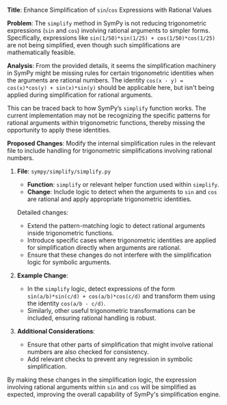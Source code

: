 **Title**: Enhance Simplification of `sin`/`cos` Expressions with Rational Values

**Problem**: The `simplify` method in SymPy is not reducing trigonometric expressions (`sin` and `cos`) involving rational arguments to simpler forms. Specifically, expressions like `sin(1/50)*sin(1/25) + cos(1/50)*cos(1/25)` are not being simplified, even though such simplifications are mathematically feasible.

**Analysis**: From the provided details, it seems the simplification machinery in SymPy might be missing rules for certain trigonometric identities when the arguments are rational numbers. The identity `cos(x - y) = cos(x)*cos(y) + sin(x)*sin(y)` should be applicable here, but isn't being applied during simplification for rational arguments.

This can be traced back to how SymPy’s `simplify` function works. The current implementation may not be recognizing the specific patterns for rational arguments within trigonometric functions, thereby missing the opportunity to apply these identities.

**Proposed Changes**: Modify the internal simplification rules in the relevant file to include handling for trigonometric simplifications involving rational numbers. 

1. **File**: `sympy/simplify/simplify.py`
   - **Function**: `simplify` or relevant helper function used within `simplify`.
   - **Change**: Include logic to detect when the arguments to `sin` and `cos` are rational and apply appropriate trigonometric identities.

   Detailed changes:
   - Extend the pattern-matching logic to detect rational arguments inside trigonometric functions.
   - Introduce specific cases where trigonometric identities are applied for simplification directly when arguments are rational.
   - Ensure that these changes do not interfere with the simplification logic for symbolic arguments.

2. **Example Change**:
   - In the `simplify` logic, detect expressions of the form `sin(a/b)*sin(c/d) + cos(a/b)*cos(c/d)` and transform them using the identity `cos(a/b - c/d)`.
   - Similarly, other useful trigonometric transformations can be included, ensuring rational handling is robust.

3. **Additional Considerations**:
   - Ensure that other parts of simplification that might involve rational numbers are also checked for consistency.
   - Add relevant checks to prevent any regression in symbolic simplification.

By making these changes in the simplification logic, the expression involving rational arguments within `sin` and `cos` will be simplified as expected, improving the overall capability of SymPy's simplification engine.